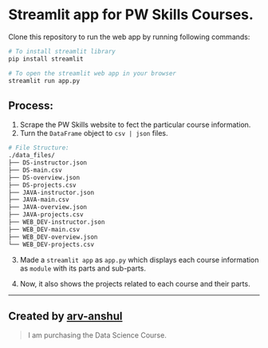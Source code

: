 # Streamlit app for PW Skills Courses.

Clone this repository to run the web app by running following commands:

```bash
# To install streamlit library
pip install streamlit

# To open the streamlit web app in your browser
streamlit run app.py
```

## Process:

1. Scrape the PW Skills website to fect the particular course information.
2. Turn the `DataFrame` object to `csv | json` files.

```bash
# File Structure:
./data_files/
├── DS-instructor.json
├── DS-main.csv
├── DS-overview.json
├── DS-projects.csv
├── JAVA-instructor.json
├── JAVA-main.csv
├── JAVA-overview.json
├── JAVA-projects.csv
├── WEB_DEV-instructor.json
├── WEB_DEV-main.csv
├── WEB_DEV-overview.json
└── WEB_DEV-projects.csv
```

3. Made a `streamlit app` as `app.py` which displays each course information as `module` with its parts and sub-parts.

4. Now, it also shows the projects related to each course and their parts.

---

## Created by [arv-anshul](https://github.com/arv-anshul)

> I am purchasing the Data Science Course.
